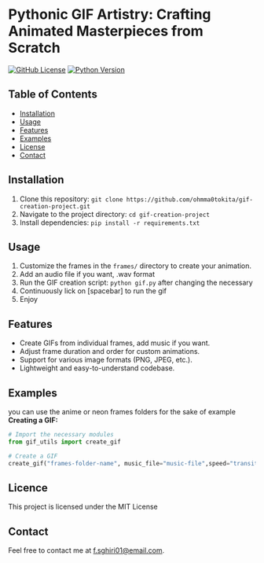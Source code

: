 # Pythonic GIF Artistry: Crafting Animated Masterpieces from Scratch

[![GitHub License](https://img.shields.io/badge/license-MIT-blue.svg)](LICENSE)
[![Python Version](https://img.shields.io/badge/python-3.7%2B-blue.svg)](https://www.python.org/downloads/)

## Table of Contents
- [Installation](#installation)
- [Usage](#usage)
- [Features](#features)
- [Examples](#examples)
- [License](#license)
- [Contact](#contact)

## Installation
1. Clone this repository: `git clone https://github.com/ohmma0tokita/gif-creation-project.git`
2. Navigate to the project directory: `cd gif-creation-project`
3. Install dependencies: `pip install -r requirements.txt`

## Usage
1. Customize the frames in the `frames/` directory to create your animation.
2. Add an audio file if you want, .wav format
3. Run the GIF creation script: `python gif.py` after changing the necessary
4. Continuously lick on [spacebar] to run the gif
5. Enjoy

## Features
- Create GIFs from individual frames, add music if you want.
- Adjust frame duration and order for custom animations.
- Support for various image formats (PNG, JPEG, etc.).
- Lightweight and easy-to-understand codebase.

## Examples
you can use the anime or neon frames folders for the sake of example
**Creating a GIF:**
```python
# Import the necessary modules
from gif_utils import create_gif

# Create a GIF
create_gif("frames-folder-name", music_file="music-file",speed="transition-speed")
```

## Licence
This project is licensed under the MIT License

## Contact
Feel free to contact me at f.sghiri01@email.com.
